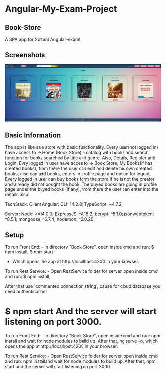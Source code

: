 # Angular-My-Exam-Project
## Book-Store
A SPA app for Softuni Angular-exam!

## Screenshots
![App Screenshot](Untitled.png)

## Basic Information
The app is like sale store with basic functionality. Every user(not logged in) have access to -> Home (Book Store) a catalog with books and search function for books searched by title and genre. Also, Details, Register and Login. Evry logged in user have acces to -> Book Store, My Books(if has created books), from there the user can edit and delete his own created books, also can add books, enters in profile page and option for logout.
Every logged in user can buy books form the store if he is not the creator and already did not bought the book. The buyed books are going in profile page under the buyed books (if any), from there the user can enter into the details also!

TechStack:
Client Angular: CLI: 14.2.8; TypeScript: ~4.7.2;

Server: Node: >=14.0.0; ExpressJS: ^4.18.2; bcrypt: ^5.1.0; jsonwebtoken: ^8.5.1; mongoose: ^6.7.4; nodemon: ^2.0.20

## Setup

To run Front End: - In directory "Book-Store", open inside cmd and 
run:
$ npm install,
$ npm start 

- Which opens the app at http://localhost:4200 in your browser. 

To run Rest Service: - Open RestService folder for server, open inside cmd and
run: 
$ npm install,

After that use 'commented connection string', cause for cloud database you need authentication!

$ npm start
And the server will start listening on port 3000.
=======
To run Front End: - In directory "Book-Store", open inside cmd and run:
npm install and wait for node modules to build up. After that, ng serve -o, which opens the app at http://localhost:4200 in your browser. 

To run Rest Service: - Open RestService folder for server, open inside cmd and run: npm installand wait for node modules to build up. After thet, npm start and the server will start listening on port 3000.
